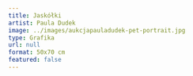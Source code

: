 ```yaml
---
title: Jaskółki
artist: Paula Dudek
image: ../images/aukcjapauladudek-pet-portrait.jpg
type: Grafika
url: null
format: 50x70 cm
featured: false
---
```

